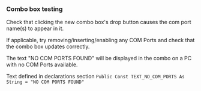 
### Combo box testing

Check that clicking the new combo box's drop button causes the com port name(s) to appear in it.   

If applicable, try removing/inserting/enabling any COM Ports and check that the combo box updates correctly. 

The text "NO COM PORTS FOUND" will be displayed in the combo on a PC with no COM Ports available.  

Text defined in declarations section `Public Const TEXT_NO_COM_PORTS As String = "NO COM PORTS FOUND"`
